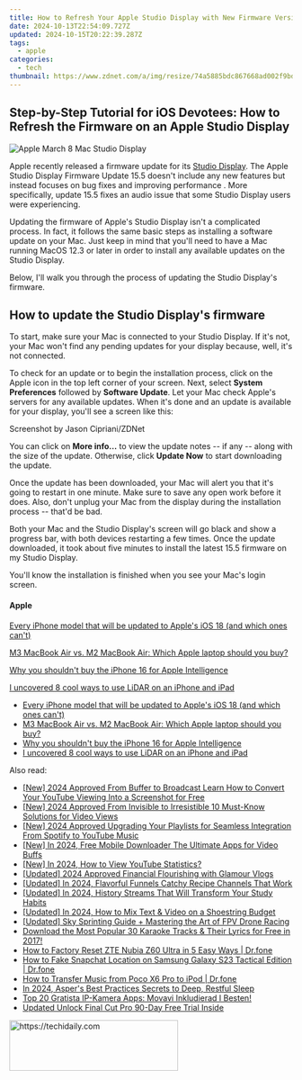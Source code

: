 ```yaml
---
title: How to Refresh Your Apple Studio Display with New Firmware Versions – The Essential Tutorial for Mac Enthusiasts - GizmoPundit
date: 2024-10-13T22:54:09.727Z
updated: 2024-10-15T20:22:39.287Z
tags:
  - apple
categories:
  - tech
thumbnail: https://www.zdnet.com/a/img/resize/74a5885bdc867668ad002f9bd278be943ad74aeb/2022/03/08/ce8056a4-439e-46d2-8f03-3e22c4c19b39/screen-shot-2022-03-08-at-1-49-41-pm-2.png?width=278&height=156&fit=crop&format=pjpg&auto=webp
---
```


## Step-by-Step Tutorial for iOS Devotees: How to Refresh the Firmware on an Apple Studio Display

![Apple March 8 Mac Studio Display](https://www.zdnet.com/a/img/resize/8fc8afdfbc4d8d10f42c4ef9a84a2fce482aca82/2022/03/08/ce8056a4-439e-46d2-8f03-3e22c4c19b39/screen-shot-2022-03-08-at-1-49-41-pm-2.png?auto=webp&width=1280)

Apple recently released a firmware update for its [Studio Display](https://apple.sjv.io/c/159047/435031/7613?&sharedId=zdnet&u=https%3A%2F%2Fwww.apple.com%2Fstudio-display%2F&subId1=zd-%5F%5FCOM%5FCLICK%5FID%5F%5F-dtp). The Apple Studio Display Firmware Update 15.5 doesn't include any new features but instead focuses on bug fixes and improving performance . More specifically, update 15.5 fixes an audio issue that some Studio Display users were experiencing. 

Updating the firmware of Apple's Studio Display isn't a complicated process. In fact, it follows the same basic steps as installing a software update on your Mac. Just keep in mind that you'll need to have a Mac running MacOS 12.3 or later in order to install any available updates on the Studio Display. 

Below, I'll walk you through the process of updating the Studio Display's firmware. 

## How to update the Studio Display's firmware

To start, make sure your Mac is connected to your Studio Display. If it's not, your Mac won't find any pending updates for your display because, well, it's not connected. 

To check for an update or to begin the installation process, click on the Apple icon in the top left corner of your screen. Next, select **System Preferences** followed by **Software Update**. Let your Mac check Apple's servers for any available updates. When it's done and an update is available for your display, you'll see a screen like this:

Screenshot by Jason Cipriani/ZDNet

You can click on **More info…** to view the update notes -- if any -- along with the size of the update. Otherwise, click **Update Now** to start downloading the update. 

Once the update has been downloaded, your Mac will alert you that it's going to restart in one minute. Make sure to save any open work before it does. Also, don't unplug your Mac from the display during the installation process -- that'd be bad. 

Both your Mac and the Studio Display's screen will go black and show a progress bar, with both devices restarting a few times. Once the update downloaded, it took about five minutes to install the latest 15.5 firmware on my Studio Display. 

You'll know the installation is finished when you see your Mac's login screen.

#### Apple

[Every iPhone model that will be updated to Apple's iOS 18 (and which ones can't)](https://www.zdnet.com/article/every-iphone-model-compatible-with-apples-ios-18-and-which-ones-arent/ "Every iPhone model that will be updated to Apple's iOS 18 (and which ones can't)")

[M3 MacBook Air vs. M2 MacBook Air: Which Apple laptop should you buy?](https://www.zdnet.com/article/m3-macbook-air-vs-m2-macbook-air/ "M3 MacBook Air vs. M2 MacBook Air: Which Apple laptop should you buy?")

[Why you shouldn't buy the iPhone 16 for Apple Intelligence](https://www.zdnet.com/article/why-you-shouldnt-buy-the-iphone-16-for-apple-intelligence/ "Why you shouldn't buy the iPhone 16 for Apple Intelligence")

[I uncovered 8 cool ways to use LiDAR on an iPhone and iPad](https://www.zdnet.com/article/i-uncovered-8-cool-ways-to-use-lidar-on-an-iphone-and-ipad/ "I uncovered 8 cool ways to use LiDAR on an iPhone and iPad")

* [Every iPhone model that will be updated to Apple's iOS 18 (and which ones can't)](https://www.zdnet.com/article/every-iphone-model-compatible-with-apples-ios-18-and-which-ones-arent/ "Every iPhone model that will be updated to Apple's iOS 18 (and which ones can't)")
* [M3 MacBook Air vs. M2 MacBook Air: Which Apple laptop should you buy?](https://www.zdnet.com/article/m3-macbook-air-vs-m2-macbook-air/ "M3 MacBook Air vs. M2 MacBook Air: Which Apple laptop should you buy?")
* [Why you shouldn't buy the iPhone 16 for Apple Intelligence](https://www.zdnet.com/article/why-you-shouldnt-buy-the-iphone-16-for-apple-intelligence/ "Why you shouldn't buy the iPhone 16 for Apple Intelligence")
* [I uncovered 8 cool ways to use LiDAR on an iPhone and iPad](https://www.zdnet.com/article/i-uncovered-8-cool-ways-to-use-lidar-on-an-iphone-and-ipad/ "I uncovered 8 cool ways to use LiDAR on an iPhone and iPad")

<ins class="adsbygoogle"
     style="display:block"
     data-ad-format="autorelaxed"
     data-ad-client="ca-pub-7571918770474297"
     data-ad-slot="1223367746"></ins>

<ins class="adsbygoogle"
     style="display:block"
     data-ad-client="ca-pub-7571918770474297"
     data-ad-slot="8358498916"
     data-ad-format="auto"
     data-full-width-responsive="true"></ins>

<span class="atpl-alsoreadstyle">Also read:</span>
<div><ul>
<li><a href="https://eaxpv-info.techidaily.com/new-2024-approved-from-buffer-to-broadcast-learn-how-to-convert-your-youtube-viewing-into-a-screenshot-for-free/"><u>[New] 2024 Approved From Buffer to Broadcast Learn How to Convert Your YouTube Viewing Into a Screenshot for Free</u></a></li>
<li><a href="https://eaxpv-info.techidaily.com/new-2024-approved-from-invisible-to-irresistible-10-must-know-solutions-for-video-views/"><u>[New] 2024 Approved From Invisible to Irresistible 10 Must-Know Solutions for Video Views</u></a></li>
<li><a href="https://youtube-zero.techidaily.com/024-approved-upgrading-your-playlists-for-seamless-integration-from-spotify-to-youtube-music/"><u>[New] 2024 Approved Upgrading Your Playlists for Seamless Integration From Spotify to YouTube Music</u></a></li>
<li><a href="https://eaxpv-info.techidaily.com/new-in-2024-free-mobile-downloader-the-ultimate-apps-for-video-buffs/"><u>[New] In 2024, Free Mobile Downloader The Ultimate Apps for Video Buffs</u></a></li>
<li><a href="https://eaxpv-info.techidaily.com/new-in-2024-how-to-view-youtube-statistics/"><u>[New] In 2024, How to View YouTube Statistics?</u></a></li>
<li><a href="https://eaxpv-info.techidaily.com/updated-2024-approved-financial-flourishing-with-glamour-vlogs/"><u>[Updated] 2024 Approved Financial Flourishing with Glamour Vlogs</u></a></li>
<li><a href="https://eaxpv-info.techidaily.com/updated-in-2024-flavorful-funnels-catchy-recipe-channels-that-work/"><u>[Updated] In 2024, Flavorful Funnels Catchy Recipe Channels That Work</u></a></li>
<li><a href="https://eaxpv-info.techidaily.com/updated-in-2024-history-streams-that-will-transform-your-study-habits/"><u>[Updated] In 2024, History Streams That Will Transform Your Study Habits</u></a></li>
<li><a href="https://eaxpv-info.techidaily.com/updated-in-2024-how-to-mix-text-and-video-on-a-shoestring-budget/"><u>[Updated] In 2024, How to Mix Text & Video on a Shoestring Budget</u></a></li>
<li><a href="https://extra-support.techidaily.com/updated-sky-sprinting-guide-plus-mastering-the-art-of-fpv-drone-racing/"><u>[Updated] Sky Sprinting Guide + Mastering the Art of FPV Drone Racing</u></a></li>
<li><a href="https://youtube-video-recordings.techidaily.com/download-the-most-popular-30-karaoke-tracks-and-their-lyrics-for-free-in-2017/"><u>Download the Most Popular 30 Karaoke Tracks & Their Lyrics for Free in 2017!</u></a></li>
<li><a href="https://techidaily.com/how-to-factory-reset-zte-nubia-z60-ultra-in-5-easy-ways-drfone-by-drfone-reset-android-reset-android/"><u>How to Factory Reset ZTE Nubia Z60 Ultra in 5 Easy Ways | Dr.fone</u></a></li>
<li><a href="https://location-social.techidaily.com/how-to-fake-snapchat-location-on-samsung-galaxy-s23-tactical-edition-drfone-by-drfone-virtual-android/"><u>How to Fake Snapchat Location on Samsung Galaxy S23 Tactical Edition | Dr.fone</u></a></li>
<li><a href="https://android-transfer.techidaily.com/how-to-transfer-music-from-poco-x6-pro-to-ipod-drfone-by-drfone-transfer-from-android-transfer-from-android/"><u>How to Transfer Music from Poco X6 Pro to iPod | Dr.fone</u></a></li>
<li><a href="https://extra-information.techidaily.com/in-2024-aspers-best-practices-secrets-to-deep-restful-sleep/"><u>In 2024, Asper's Best Practices Secrets to Deep, Restful Sleep</u></a></li>
<li><a href="https://tech-recovery.techidaily.com/top-20-gratista-ip-kamera-apps-movavi-inkludierad-i-besten/"><u>Top 20 Gratista IP-Kamera Apps: Movavi Inkludierad I Besten!</u></a></li>
<li><a href="https://video-content-creator.techidaily.com/updated-unlock-final-cut-pro-90-day-free-trial-inside/"><u>Updated Unlock Final Cut Pro 90-Day Free Trial Inside</u></a></li>
</ul></div>

<!-- affiliate ads begin -->
<a href="https://aidotcom.pxf.io/c/5597632/2129041/19576" target="_top" id="2129041">
  <img src="//a.impactradius-go.com/display-ad/19576-2129041" border="0" alt="https://techidaily.com" width="300" height="90"/>
</a>
<img height="0" width="0" src="https://aidotcom.pxf.io/i/5597632/2129041/19576" style="position:absolute;visibility:hidden;" border="0" />
<!-- affiliate ads end -->

